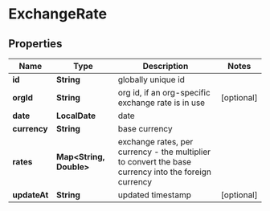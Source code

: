 

# ExchangeRate


## Properties

| Name | Type | Description | Notes |
|------------ | ------------- | ------------- | -------------|
|**id** | **String** | globally unique id |  |
|**orgId** | **String** | org id, if an org-specific exchange rate is in use |  [optional] |
|**date** | **LocalDate** | date |  |
|**currency** | **String** | base currency |  |
|**rates** | **Map&lt;String, Double&gt;** | exchange rates, per currency - the multiplier to convert the base currency into the foreign currency |  |
|**updateAt** | **String** | updated timestamp |  [optional] |



